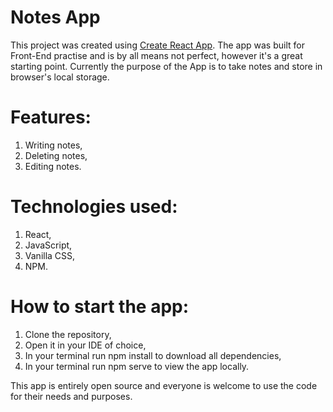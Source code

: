 # Notes App

This project was created using [Create React App](https://github.com/facebook/create-react-app). The app was built for Front-End practise and is by all means not perfect, however it's a great starting point. 
Currently the purpose of the App is to take notes and store in browser's local storage. 

# Features:

1. Writing notes,
2. Deleting notes,
3. Editing notes.

# Technologies used:

1. React,
2. JavaScript,
3. Vanilla CSS,
4. NPM.

# How to start the app:

1. Clone the repository,
2. Open it in your IDE of choice,
3. In your terminal run npm install to download all dependencies,
4. In your terminal run npm serve to view the app locally.

This app is entirely open source and everyone is welcome to use the code for their needs and purposes.


